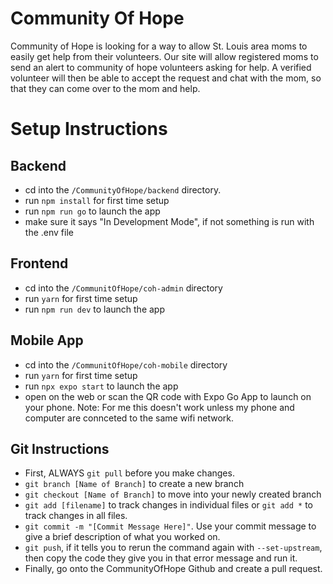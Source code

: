 # Community Of Hope

Community of Hope is looking for a way to allow St. Louis area moms to easily get help from their volunteers.  Our site will allow registered moms to send an alert to community of hope volunteers asking for help.  A verified volunteer will then be able to accept the request and chat with the mom, so that they can come over to the mom and help.

# Setup Instructions

## Backend

- cd into the `/CommunityOfHope/backend` directory.
- run `npm install` for first time setup
- run `npm run go` to launch the app
- make sure it says "In Development Mode", if not something is run with the .env file

## Frontend

- cd into the `/CommunitOfHope/coh-admin` directory
- run `yarn` for first time setup
- run `npm run dev` to launch the app

## Mobile App

- cd into the `/CommunitOfHope/coh-mobile` directory
- run `yarn` for first time setup
- run `npx expo start` to launch the app
- open on the web or scan the QR code with Expo Go App to launch on your phone.  Note: For me this doesn't work unless my phone and computer are connceted to the same wifi network.

## Git Instructions

- First, ALWAYS `git pull` before you make changes.
- `git branch [Name of Branch]` to create a new branch
- `git checkout [Name of Branch]` to move into your newly created branch
- `git add [filename]` to track changes in individual files or `git add *` to track changes in all files.
- `git commit -m "[Commit Message Here]"`.  Use your commit message to give a brief description of what you worked on.
- `git push`, if it tells you to rerun the command again with `--set-upstream`, then copy the code they give you in that error message and run it.
- Finally, go onto the CommunityOfHope Github and create a pull request.
